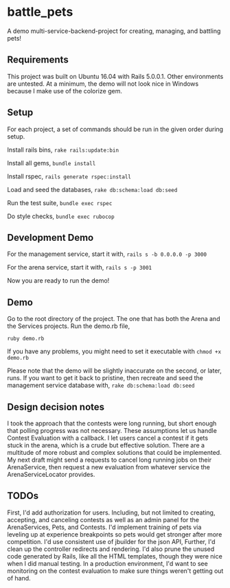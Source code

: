 # battle_pets

A demo multi-service-backend-project for creating, managing, and battling pets!

## Requirements

This project was built on Ubuntu 16.04 with Rails 5.0.0.1. Other environments are untested. At a minimum, the demo will not look nice in Windows because I make use of the colorize gem.

## Setup

For each project, a set of commands should be run in the given order during setup.

Install rails bins,
`rake rails:update:bin`

Install all gems,
`bundle install`

Install rspec,
`rails generate rspec:install`

Load and seed the databases,
`rake db:schema:load db:seed`

Run the test suite,
`bundle exec rspec`

Do style checks,
`bundle exec rubocop`

## Development Demo

For the management service, start it with, 
`rails s -b 0.0.0.0 -p 3000`

For the arena service, start it with,
`rails s -p 3001`

Now you are ready to run the demo!

## Demo

Go to the root directory of the project. The one that has both the Arena and the Services projects. Run the demo.rb file,

```
ruby demo.rb
```

If you have any problems, you might need to set it executable with `chmod +x demo.rb`

Please note that the demo will be slightly inaccurate on the second, or later, runs. If you want to get it back to pristine, then recreate and seed the management service database with, `rake db:schema:load db:seed`

## Design decision notes

I took the approach that the contests were long running, but short enough that polling progress was not necessary. These assumptions let us handle Contest Evaluation with a callback. I let users cancel a contest if it gets stuck in the arena, which is a crude but effective solution. There are a multitude of more robust and complex solutions that could be implemented. My next draft might send a requests to cancel long running jobs on their ArenaService, then request a new evaluation from whatever service the ArenaServiceLocator provides.

## TODOs

First, I'd add authorization for users. Including, but not limited to creating, accepting, and canceling contests as well as an admin panel for the ArenaServices, Pets, and Contests. I'd implement training of pets via leveling up at experience breakpoints so pets would get stronger after more competition. I'd use consistent use of jbuilder for the json API, Further, I'd clean up the controller redirects and rendering. I'd also prune the unused code generated by Rails, like all the HTML templates, though they were nice when I did manual testing. In a production environment, I'd want to see monitoring on the contest evaluation to make sure things weren't getting out of hand.
